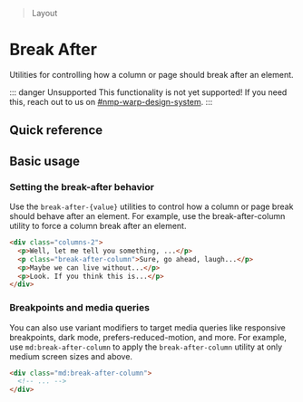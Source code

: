 > Layout

# Break After
Utilities for controlling how a column or page should break after an element.

::: danger Unsupported
This functionality is not yet supported! If you need this, reach out to us on [#nmp-warp-design-system](https://sch-chat.slack.com/archives/C04P0GYTHPV).
:::

## Quick reference

<qr-table />

## Basic usage
### Setting the break-after behavior
Use the `break-after-{value}` utilities to control how a column or page break should behave after an element. For example, use the break-after-column utility to force a column break after an element.

```html
<div class="columns-2">
  <p>Well, let me tell you something, ...</p>
  <p class="break-after-column">Sure, go ahead, laugh...</p>
  <p>Maybe we can live without...</p>
  <p>Look. If you think this is...</p>
</div>
```

### Breakpoints and media queries
You can also use variant modifiers to target media queries like responsive breakpoints, dark mode, prefers-reduced-motion, and more. For example, use `md:break-after-column` to apply the `break-after-column` utility at only medium screen sizes and above.

```html
<div class="md:break-after-column">
  <!-- ... -->
</div>
```

